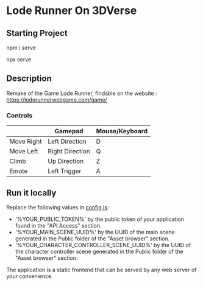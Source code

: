 # Lode Runner On 3DVerse

## Starting Project

npm i serve

npx serve

## Description

Remake of the Game Lode Runner, findable on the website : https://loderunnerwebgame.com/game/

### Controls

|             | Gamepad        | Mouse/Keyboard |
| ----------- | -------------- | -------------- |
| Move Right  | Left Direction | D              |
| Move Left   | Right Direction| Q              |
| Climb       | Up Direction   | Z              |
| Emote       | Left Trigger   | A              |

## Run it locally

Replace the following values in [config.js](./config.js):

- '%YOUR_PUBLIC_TOKEN%' by the public token of your application found in the "API Access" section.
- '%YOUR_MAIN_SCENE_UUID%' by the UUID of the main scene generated in the Public folder of the "Asset browser" section.
- '%YOUR_CHARACTER_CONTROLLER_SCENE_UUID%' by the UUID of the character controller scene generated in the Public folder of the "Asset browser" section.

The application is a static frontend that can be served by any web server of your convenience.
